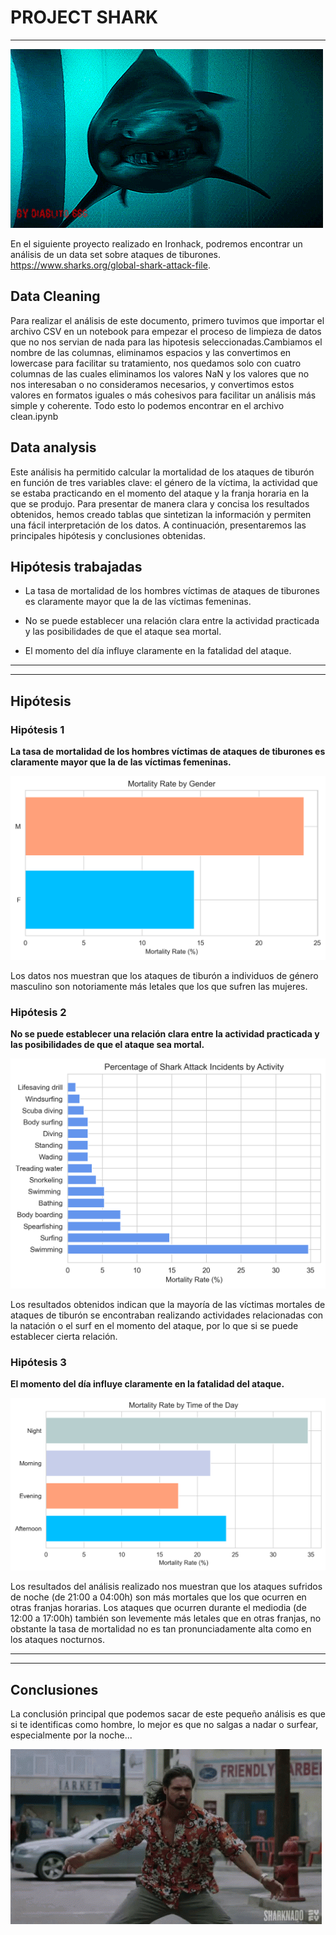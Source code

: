 # PROJECT SHARK

---

![](imagenes/shark1.gif)

En el siguiente proyecto realizado en Ironhack, podremos encontrar un análisis de un data set sobre ataques de tiburones. https://www.sharks.org/global-shark-attack-file.

## Data Cleaning

Para realizar el análisis de este documento, primero tuvimos que importar el archivo CSV en un notebook para empezar el proceso de limpieza de datos que no nos servian de nada para las hipotesis seleccionadas.Cambiamos el nombre de las columnas, eliminamos espacios y las convertimos en lowercase para facilitar su tratamiento, nos quedamos solo con cuatro columnas de las cuales eliminamos los valores NaN y los valores que no nos interesaban o no consideramos necesarios, y convertimos estos valores en formatos iguales o más cohesivos para facilitar un análisis más simple y coherente. Todo esto lo podemos encontrar en el archivo clean.ipynb

## Data analysis

Este análisis ha permitido calcular la mortalidad de los ataques de tiburón en función de tres variables clave: el género de la víctima, la actividad que se estaba practicando en el momento del ataque y la franja horaria en la que se produjo. Para presentar de manera clara y concisa los resultados obtenidos, hemos creado tablas que sintetizan la información y permiten una fácil interpretación de los datos. A continuación, presentaremos las principales hipótesis y conclusiones obtenidas.

## Hipótesis trabajadas

- La tasa de mortalidad de los hombres víctimas de ataques de tiburones es claramente mayor que la de las víctimas femeninas.

- No se puede establecer una relación clara entre la actividad practicada y las posibilidades de que el ataque sea mortal.

- El momento del día influye claramente en la fatalidad del ataque.


---
---

## Hipótesis

### Hipótesis 1

**La tasa de mortalidad de los hombres víctimas de ataques de tiburones es claramente mayor que la de las víctimas femeninas.**

![](imagenes/gender.png)

Los datos nos muestran que los ataques de tiburón a individuos de género masculino son notoriamente más letales que los que sufren las mujeres.   


### Hipótesis 2

**No se puede establecer una relación clara entre la actividad practicada y las posibilidades de que el ataque sea mortal.**

![](imagenes/activity.png)

Los resultados obtenidos indican que la mayoría de las víctimas mortales de ataques de tiburón se encontraban realizando actividades relacionadas con la natación o el surf en el momento del ataque, por lo que si se puede establecer cierta relación.


### Hipótesis 3

**El momento del día influye claramente en la fatalidad del ataque.**

![](imagenes/time.png)

Los resultados del análisis realizado nos muestran que los ataques sufridos de noche (de 21:00 a 04:00h) son más mortales que los que ocurren en otras franjas horarias. Los ataques que ocurren durante el mediodia (de 12:00 a 17:00h) también son levemente más letales que en otras franjas, no obstante la tasa de mortalidad no es tan pronunciadamente alta como en los ataques nocturnos.

---
---

## Conclusiones

La conclusión principal que podemos sacar de este pequeño análisis es que si te identificas como hombre, lo mejor es que no salgas a nadar o surfear, especialmente por la noche...

![](imagenes/sharknado.gif)


![]()